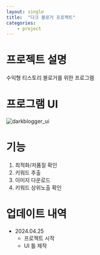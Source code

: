 ```yaml
---
layout: single
title:  "다크 블로거 프로젝트"
categories: 
    - project
---
```

# 프로젝트 설명
수익형 티스토리 블로거를 위한 프로그램

# 프로그램 UI
![darkblogger_ui](../../assets/images/darkblogger_ui.png)

# 기능
1. 최적화/저품질 확인
1. 키워드 추출
1. 이미지 다운로드
1. 키워드 상위노출 확인

# 업데이트 내역
- 2024.04.25
  - 프로젝트 시작
  - UI 틀 제작
